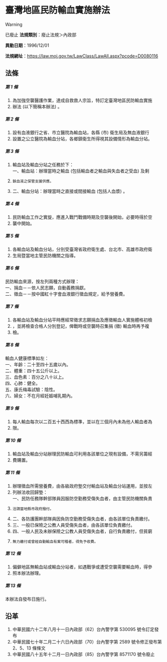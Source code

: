 # 臺灣地區民防輸血實施辦法


> [!WARNING]
> 已廢止
**法規類別**：廢止法規＞內政部

**異動日期**：1996/12/01  

**法規網址**：https://law.moj.gov.tw/LawClass/LawAll.aspx?pcode=D0080116



## 法條
##### 第 1 條
1. 為加強空襲醫護作業，達成自救救人宗旨，特訂定臺灣地區民防輸血實施
1. 辦法 (以下簡稱本辦法) 。

##### 第 2 條
1. 設有血液銀行之省、市立醫院為輸血站，各縣 (市) 衛生局及無血液銀行
1. 設置之公立醫院為輸血分站，各鄉鎮衛生所得視其設備情形為輸血分站。

##### 第 3 條
1. 輸血站及輸血分站之任務於下：  
一、輸血站：辦理當時之輸血 (包括輸血者之輸血與失血者之受血) 及剩
1.     餘血液之保管支援供應。
1. 二、輸血分站：辦理當時之直接或間接輸血 (包括人血漿) 。

##### 第 4 條
1. 民防輸血工作之實旋，應進入戰鬥戰備時期及空襲後開始，必要時得於空
1. 襲中開始。

##### 第 5 條
1. 各輸血站及輸血分站，分別受臺灣省政府衛生處、台北市、高雄市政府衛
1. 生局暨當地主管民防機關之指導。

##### 第 6 條
民防輸血來源，按左列兩種方式辦理：  
一、捐血－－依人民志願，自動義務捐獻。  
二、徵血－－按中國紅十字會血液銀行徵血規定，給予營養費。

##### 第 7 條
1. 各輸血站及輸血分站平時應經常徵求志願捐血及應徵輸血人實施體格初檢
1. ，並將檢查合格人分別登記，俾戰時或空襲時召集捐 (徵) 輸血時再予複
1. 檢。

##### 第 8 條
輸血人健康標準如左：  
一、年齡：二十至四十五歲以內。  
二、體重：四十五公斤以上。  
三、血色素：百分之八十以上。  
四、心肺：健全。  
五、康氏梅毒試驗：陰性。  
六、婦女：不在月經妊娠哺乳期內。

##### 第 9 條
1. 每人輸血每次以二百五十西西為標準，並以在三個月內未為他人輸血者為
1. 限。

##### 第 10 條
1. 輸血站及輸血分站辦理民防輸血可利用各該單位之現有設備，不需另籌經
1. 費購置。

##### 第 11 條
1. 辦理徵血所需營養費，由各級政府墊交付輸血站及輸血分站運用，並按左
1. 列辦法收回歸墊：  
一、民防任務隊幹部隊員因服防空勤務受傷失血者，由主管民防機關負責
1.     洽請當地縣市政府撥付。
1. 二、各防護團幹部隊員因負防空勤務受傷失血者，由各該單位負責繳付。
1. 三、一般已保險之公教人員受傷失血者，由各該單位負責繳付。
1. 四、一般人民及未辦保險之公教人員受傷失血者，自行負責繳付，但貧窮
1.     無力繳付或曾經自動輸血有案可稽者，得免予收費。

##### 第 12 條
1. 偏僻地區無輸血站或輸血分站者，如遇戰爭或遭受空襲需要輸血時，得參
1. 照本辦法辦理。

##### 第 13 條
本辦法自發布日施行。

## 沿革
1. 中華民國六十二年八月十一日內政部（62）台內警字第 530095 號令訂定發布
1. 中華民國七十年二月二十六日內政部（70）台內警字第 2589 號令修正發布第 2、5、13 條條文
1. 中華民國八十五年十二月一日內政部（85）台內警字第 8571170  號令廢止
